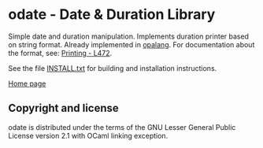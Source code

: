 odate - Date & Duration Library
===============================

Simple date and duration manipulation. Implements duration printer based
on string format. Already implemented in [opalang](http://opalang.org/). For
documentation about the format, see: [Printing - L472](https://github.com/MLstate/opalang/blob/master/lib/stdlib/core/date/duration.opa).

See the file [INSTALL.txt](INSTALL.txt) for building and installation
instructions.

[Home page](https://github.com/hhugo/odate)

Copyright and license
---------------------

odate is distributed under the terms of the GNU Lesser General Public License
version 2.1 with OCaml linking exception.

